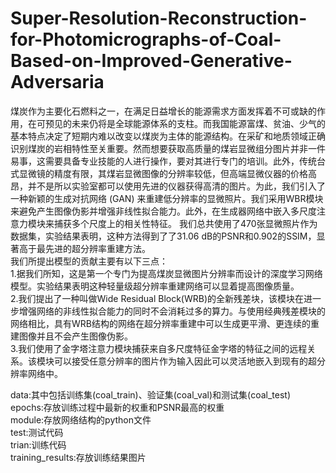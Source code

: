 # Super-Resolution-Reconstruction-for-Photomicrographs-of-Coal-Based-on-Improved-Generative-Adversaria

煤炭作为主要化石燃料之一，在满足日益增长的能源需求方面发挥着不可或缺的作用，在可预见的未来仍将是全球能源体系的支柱。而我国能源富煤、贫油、少气的基本特点决定了短期内难以改变以煤炭为主体的能源结构。在采矿和地质领域正确识别煤炭的岩相特性至关重要。然而想要获取高质量的煤岩显微组分图片并非一件易事，这需要具备专业技能的人进行操作，要对其进行专门的培训。此外，传统台式显微镜的精度有限，其煤岩显微图像的分辨率较低，但高端显微仪器的价格高昂，并不是所以实验室都可以使用先进的仪器获得高清的图片。为此，我们引入了一种新颖的生成对抗网络 (GAN) 来重建低分辨率的显微照片。我们采用WBR模块来避免产生图像伪影并增强非线性拟合能力。此外，在生成器网络中嵌入多尺度注意力模块来捕获多个尺度上的相关性特征。 我们总共使用了470张显微照片作为数据集，实验结果表明，这种方法得到了了31.06 dB的PSNR和0.902的SSIM，显著高于最先进的超分辨率重建方法。  
我们所提出模型的贡献主要有以下三点：  
1.据我们所知，这是第一个专门为提高煤炭显微图片分辨率而设计的深度学习网络模型。实验结果表明这种轻量级超分辨率重建网络可以显着提高图像质量。  
2.我们提出了一种叫做Wide Residual Block(WRB)的全新残差块，该模块在进一步增强网络的非线性拟合能力的同时不会消耗过多的算力。与使用经典残差模块的网络相比，具有WRB结构的网络在超分辨率重建中可以生成更平滑、更连续的重建图像并且不会产生图像伪影。  
3.我们使用了金字塔注意力模块捕获来自多尺度特征金字塔的特征之间的远程关系。该模块可以接受任意分辨率的图片作为输入因此可以灵活地嵌入到现有的超分辨率网络中。  
  
data:其中包括训练集(coal_train)、验证集(coal_val)和测试集(coal_test)  
epochs:存放训练过程中最新的权重和PSNR最高的权重  
module:存放网络结构的python文件  
test:测试代码  
trian:训练代码  
training_results:存放训练结果图片
